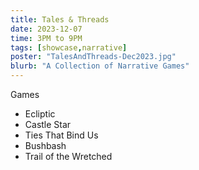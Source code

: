 ```yaml
---
title: Tales & Threads
date: 2023-12-07
time: 3PM to 9PM
tags: [showcase,narrative]
poster: "TalesAndThreads-Dec2023.jpg"
blurb: "A Collection of Narrative Games"
---
```


Games
- Ecliptic
- Castle Star
- Ties That Bind Us
- Bushbash
- Trail of the Wretched